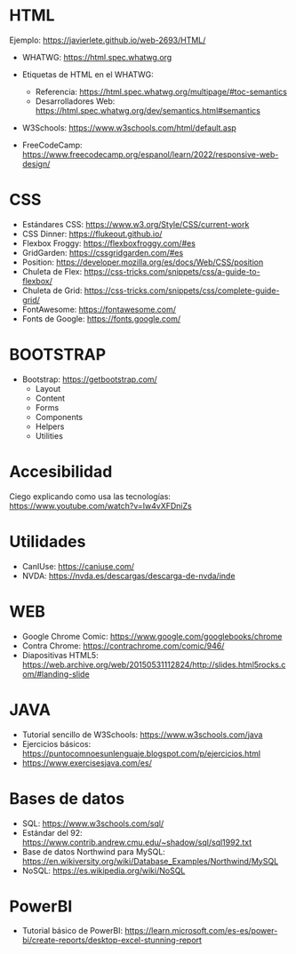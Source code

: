 # HTML

Ejemplo: https://javierlete.github.io/web-2693/HTML/

- WHATWG: https://html.spec.whatwg.org
- Etiquetas de HTML en el WHATWG: 
    - Referencia: https://html.spec.whatwg.org/multipage/#toc-semantics
    - Desarrolladores Web: https://html.spec.whatwg.org/dev/semantics.html#semantics

- W3Schools: https://www.w3schools.com/html/default.asp
- FreeCodeCamp: https://www.freecodecamp.org/espanol/learn/2022/responsive-web-design/

# CSS

- Estándares CSS: https://www.w3.org/Style/CSS/current-work
- CSS Dinner: https://flukeout.github.io/
- Flexbox Froggy: https://flexboxfroggy.com/#es
- GridGarden: https://cssgridgarden.com/#es
- Position: https://developer.mozilla.org/es/docs/Web/CSS/position
- Chuleta de Flex: https://css-tricks.com/snippets/css/a-guide-to-flexbox/
- Chuleta de Grid: https://css-tricks.com/snippets/css/complete-guide-grid/
- FontAwesome: https://fontawesome.com/
- Fonts de Google: https://fonts.google.com/

# BOOTSTRAP

- Bootstrap: https://getbootstrap.com/
    - Layout
    - Content
    - Forms
    - Components
    - Helpers
    - Utilities

# Accesibilidad

Ciego explicando como usa las tecnologías: https://www.youtube.com/watch?v=Iw4vXFDniZs

# Utilidades

- CanIUse: https://caniuse.com/
- NVDA: https://nvda.es/descargas/descarga-de-nvda/inde

# WEB

- Google Chrome Comic: https://www.google.com/googlebooks/chrome
- Contra Chrome: https://contrachrome.com/comic/946/
- Diapositivas HTML5: https://web.archive.org/web/20150531112824/http://slides.html5rocks.com/#landing-slide

# JAVA

- Tutorial sencillo de W3Schools: https://www.w3schools.com/java
- Ejercicios básicos: https://puntocomnoesunlenguaje.blogspot.com/p/ejercicios.html
- https://www.exercisesjava.com/es/
  
# Bases de datos

- SQL: https://www.w3schools.com/sql/
- Estándar del 92: https://www.contrib.andrew.cmu.edu/~shadow/sql/sql1992.txt
- Base de datos Northwind para MySQL: https://en.wikiversity.org/wiki/Database_Examples/Northwind/MySQL
- NoSQL: https://es.wikipedia.org/wiki/NoSQL

# PowerBI

- Tutorial básico de PowerBI: https://learn.microsoft.com/es-es/power-bi/create-reports/desktop-excel-stunning-report

